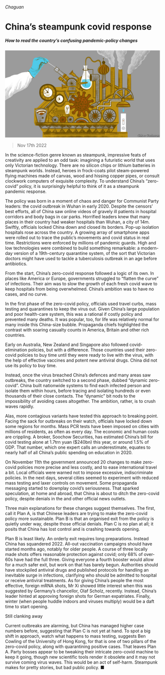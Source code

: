 ###### Chaguan

# China’s steampunk covid response 

##### How to read the country’s confusing pandemic-policy changes 

![image](images/20221119_CND000.jpg) 

> Nov 17th 2022 

In the science-fiction genre known as steampunk, impressive feats of creativity are applied to an odd task: imagining a futuristic world that uses only Victorian technology. There are no silicon chips or lithium batteries in steampunk worlds. Instead, heroes in frock-coats pilot steam-powered flying machines made of canvas, wood and hissing copper pipes, or consult clockwork computers of exquisite complexity. To understand China’s “zero-covid” policy, it is surprisingly helpful to think of it as a steampunk pandemic response.

The policy was born in a moment of chaos and danger for Communist Party leaders: the covid outbreak in Wuhan in early 2020. Despite the censors’ best efforts, all of China saw online videos of gravely ill patients in hospital corridors and body bags in car parks. Horrified leaders knew that many places in their country had weaker hospitals than Wuhan, a city of 14m. Swiftly, officials locked China down and closed its borders. Pop-up isolation hospitals rose across the country. A growing array of smartphone apps were rolled out to trace the public’s movements and covid status in real time. Restrictions were enforced by millions of pandemic guards. High and low technologies were combined to build something remarkable: a modern-day version of a 19th-century quarantine system, of the sort that Victorian doctors might have used to tackle a tuberculosis outbreak in an age before antibiotics.

From the start, China’s zero-covid response followed a logic of its own. In places like America or Europe, governments struggled to “flatten the curve” of infections. Their aim was to slow the growth of each fresh covid wave to keep hospitals from being overwhelmed. China’s ambition was to have no cases, and no curve. 

In the first phase of the zero-covid policy, officials used travel curbs, mass testing and quarantines to keep the virus out. Given China’s large population and poor health-care system, this was a rational if costly policy and prevented many deaths. It was popular, too, for life was relatively normal for many inside this China-size bubble. Propaganda chiefs highlighted the contrast with soaring casualty counts in America, Britain and other rich countries.

Early on Australia, New Zealand and Singapore also followed covid-elimination policies, but with a difference. Those countries used their zero-covid policies to buy time until they were ready to live with the virus, with the help of effective vaccines and potent new antiviral drugs. China did not use its policy to buy time.

Instead, once the virus breached China’s defences and many areas saw outbreaks, the country switched to a second phase, dubbed “dynamic zero-covid”. China built nationwide systems to find each infected person and isolate them within hours, before tracing and isolating hundreds or even thousands of their close contacts. The “dynamic” bit nods to the impossibility of avoiding cases altogether. The ambition, rather, is to crush waves rapidly.

Alas, more contagious variants have tested this approach to breaking point. Facing the sack for outbreaks on their watch, officials have locked down some regions for months. Mass PCR tests have been imposed on cities with millions of residents, as often as every day. The economic and human costs are crippling. A broker, Soochow Securities, has estimated China’s bill for covid testing alone at 1.7trn yuan ($240bn) this year, or around 1.5% of GDP. That number, which one expert calls an underestimate, equates to nearly half of all China’s public spending on education in 2020.

On November 11th the government announced 20 changes to make zero-covid policies more precise and less costly, and to ease international travel a bit. Local officials were warned not to impose excessive, indiscriminate policies. In the next days, several cities seemed to experiment with reduced mass testing and laxer controls on movement. Some propaganda messaging started to downplay covid’s seriousness. That sparked speculation, at home and abroad, that China is about to ditch the zero-covid policy, despite denials in the  and other official news outlets.

Three main explanations for these changes suggest themselves. The first, call it Plan A, is that Chinese leaders are trying to make the zero-covid policy more sustainable. Plan B is that an organised exit from the policy is quietly under way, despite those official denials. Plan C is no plan at all; it posits that China has lost control and is crashing towards opening.

Plan B is least likely. An orderly exit requires long preparations. Instead China has squandered 2022. All-out vaccination campaigns should have started months ago, notably for older people. A course of three locally made shots offers reasonable protection against covid; only 68% of over-60s have had the full three. Giving everyone a fourth booster would allow for a much safer exit, but work on that has barely begun. Authorities should have stockpiled antiviral drugs and published protocols for handling an inevitable surge in infections, clarifying who should be admitted to hospital or receive antiviral treatments. As for giving China’s people the most effective, foreign mRNA shots, Mr Xi showed little interest when this was suggested by Germany’s chancellor, Olaf Scholz, recently. Instead, China’s leader hinted at approving foreign shots for German expatriates. Finally, winter (when people huddle indoors and viruses multiply) would be a daft time to start opening. 

Still clanking away

Current outbreaks are alarming, but China has managed higher case numbers before, suggesting that Plan C is not yet at hand. To spot a big shift in approach, watch what happens to mass testing, suggests Ben Cowling of the University of Hong Kong, for that is one of two pillars of the zero-covid policy, along with quarantining positive cases. That leaves Plan A. Party bosses appear to be tweaking their intricate zero-covid machine to keep it going, though new scientific tools render it obsolete and it may not survive coming virus waves. This would be an act of self-harm. Steampunk makes for pretty stories, but bad public policy. ■






